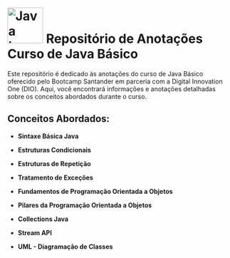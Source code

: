 
# <img src="https://cdn.icon-icons.com/icons2/2415/PNG/512/java_original_wordmark_logo_icon_146459.png" alt="Java Logo" width="80"/> Repositório de Anotações Curso de Java Básico

Este repositório é dedicado às anotações do curso de Java Básico oferecido pelo Bootcamp Santander em parceria com a Digital Innovation One (DIO). Aqui, você encontrará informações e anotações detalhadas sobre os conceitos abordados durante o curso.

## Conceitos Abordados:

- **Sintaxe Básica Java**

- **Estruturas Condicionais**

- **Estruturas de Repetição**

- **Tratamento de Exceções**

- **Fundamentos de Programação Orientada a Objetos**

- **Pilares da Programação Orientada a Objetos**

- **Collections Java**

- **Stream API**

- **UML - Diagramação de Classes**

